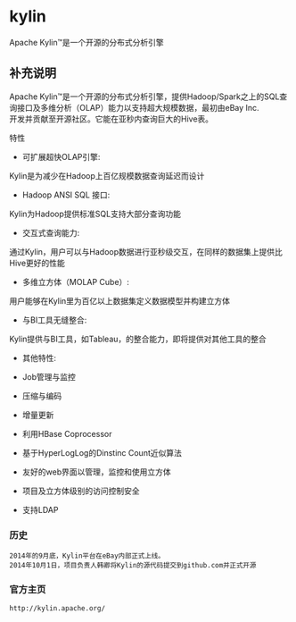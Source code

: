 kylin
===

Apache Kylin™是一个开源的分布式分析引擎

## 补充说明

Apache Kylin™是一个开源的分布式分析引擎，提供Hadoop/Spark之上的SQL查询接口及多维分析（OLAP）能力以支持超大规模数据，最初由eBay Inc.   
开发并贡献至开源社区。它能在亚秒内查询巨大的Hive表。

特性

- 可扩展超快OLAP引擎: 

Kylin是为减少在Hadoop上百亿规模数据查询延迟而设计

- Hadoop ANSI SQL 接口: 

Kylin为Hadoop提供标准SQL支持大部分查询功能

- 交互式查询能力: 

通过Kylin，用户可以与Hadoop数据进行亚秒级交互，在同样的数据集上提供比Hive更好的性能

- 多维立方体（MOLAP Cube）:

用户能够在Kylin里为百亿以上数据集定义数据模型并构建立方体

- 与BI工具无缝整合:

Kylin提供与BI工具，如Tableau，的整合能力，即将提供对其他工具的整合

- 其他特性: 

- Job管理与监控 

- 压缩与编码 

- 增量更新 

- 利用HBase Coprocessor

- 基于HyperLogLog的Dinstinc Count近似算法 

- 友好的web界面以管理，监控和使用立方体 

- 项目及立方体级别的访问控制安全

- 支持LDAP


### 历史

```
2014年的9月底，Kylin平台在eBay内部正式上线。
2014年10月1日，项目负责人韩卿将Kylin的源代码提交到github.com并正式开源
```

### 官方主页

```
http://kylin.apache.org/
```